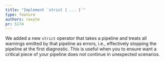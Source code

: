 ```yaml
---
title: "Implement `strict { ... }`"
type: feature
authors: raxyte
pr: 5174
---
```


We added a new `strict` operator that takes a pipeline and treats all warnings
emitted by that pipeline as errors, i.e., effectively stopping the pipeline at
the first diagnostic. This is useful when you to ensure want a critical piece of
your pipeline does not continue in unexpected scenarios.

